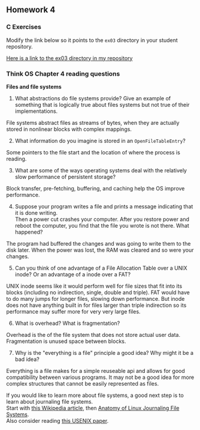 ## Homework 4

### C Exercises

Modify the link below so it points to the `ex03` directory in your
student repository.

[Here is a link to the ex03 directory in my repository](https://github.com/kailevy/ExercisesInC/tree/master/exercises/ex03)

### Think OS Chapter 4 reading questions

**Files and file systems**

1) What abstractions do file systems provide?  Give an example of something that is logically 
true about files systems but not true of their implementations.

File systems abstract files as streams of bytes, when they are actually stored in nonlinear blocks with complex mappings.

2) What information do you imagine is stored in an `OpenFileTableEntry`?

Some pointers to the file start and the location of where the process is reading.

3) What are some of the ways operating systems deal with the relatively slow performance of persistent storage?

Block transfer, pre-fetching, buffering, and caching help the OS improve performance. 

4) Suppose your program writes a file and prints a message indicating that it is done writing.  
Then a power cut crashes your computer.  After you restore power and reboot the computer, you find that the 
file you wrote is not there.  What happened?

The program had buffered the changes and was going to write them to the disk later. When the power was lost, the RAM was cleared and so were your changes.

5) Can you think of one advantage of a File Allocation Table over a UNIX inode?  Or an advantage of a inode over a FAT?

UNIX inode seems like it would perform well for file sizes that fit into its blocks (including no indirection, single, double and triple). FAT would have to do many jumps for longer files, slowing down performance. But inode does not have anything built in for files larger than triple indirection so its performance may suffer more for very very large files. 

6) What is overhead?  What is fragmentation?

Overhead is the of the file system that does not store actual user data. Fragmentation is unused space between blocks.

7) Why is the "everything is a file" principle a good idea?  Why might it be a bad idea?

Everything is a file makes for a simple reuseable api and allows for good compatibility between various programs. It may not be a good idea for more complex structures that cannot be easily represented as files. 

If you would like to learn more about file systems, a good next step is to learn about journaling file systems.  
Start with [this Wikipedia article](https://en.wikipedia.org/wiki/Journaling_file_system), then 
[Anatomy of Linux Journaling File Systems](http://www.ibm.com/developerworks/library/l-journaling-filesystems/index.html).  
Also consider reading [this USENIX paper](https://www.usenix.org/legacy/event/usenix05/tech/general/full_papers/prabhakaran/prabhakaran.pdf).




